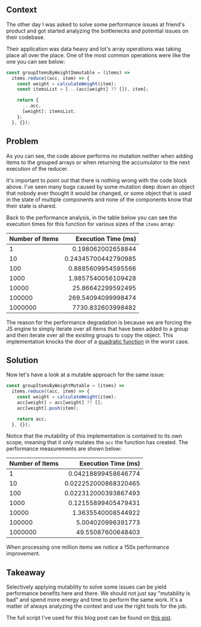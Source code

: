 ## Context

The other day I was asked to solve some performance issues at friend's product and got started analyzing the bottlenecks and potential issues on their codebase.

Their application was data heavy and lot's array operations was taking place all over the place. One of the most common operations were like the one you can see below:

```js
const groupItemsByWeightImmutable = (items) =>
  items.reduce((acc, item) => {
    const weight = calculateWeight(item);
    const itemsList = [...(acc[weight] ?? []), item];

    return {
      ...acc,
      [weight]: itemsList,
    };
  }, {});
```

## Problem

As you can see, the code above performs no mutation neither when adding items to the grouped arrays or when returning the accumulator to the next execution of the reducer.

It's important to point out that there is nothing wrong with the code block above. I've seen many bugs caused by some mutation deep down an object that nobody ever thought it would be changed, or some object that is used in the state of multiple components and none of the components know that their state is shared.

Back to the performance analysis, in the table below you can see the execution times for this function for various sizes of the `items` array:

| Number of Items | Execution Time (ms) |
| :-------------- | ------------------: |
| 1               |   0.198062002658844 |
| 10              | 0.24345700442790985 |
| 100             |  0.8885609954595566 |
| 1000            |  1.9857540056109428 |
| 10000           |   25.86642299592495 |
| 100000          |  269.54094099998474 |
| 1000000         |   7730.832603998482 |

The reason for the performance degradation is because we are forcing the JS engine to simply iterate over all items that have been added to a group and then iterate over all the existing groups to copy the object. This implementation knocks the door of a [quadratic function](https://en.wikipedia.org/wiki/Quadratic_time) in the worst case.

## Solution

Now let's have a look at a mutable approach for the same issue:

```js
const groupItemsByWeightMutable = (items) =>
  items.reduce((acc, item) => {
    const weight = calculateWeight(item);
    acc[weight] = acc[weight] ?? [];
    acc[weight].push(item);

    return acc;
  }, {});
```

Notice that the mutability of this implementation is contained to its own scope, meaning that it only mutates the `acc` the function has created. The performance measurements are shown below:

| Number of Items |  Execution Time (ms) |
| :-------------- | -------------------: |
| 1               |  0.04218899458646774 |
| 10              | 0.022252000868320465 |
| 100             | 0.022312000393867493 |
| 1000            |  0.12155899405479431 |
| 10000           |   1.3635540008544922 |
| 100000          |    5.004020996391773 |
| 1000000         |    49.55087600648403 |

When processing one million items we notice a 150x performance improvement.

## Takeaway

Selectively applying mutability to solve some issues can be yield performance benefits here and there. We should not just say "mutability is bad" and spend more energy and time to perform the same work. It's a matter of always analyzing the context and use the right tools for the job.

The full script I've used for this blog post can be found on [this gist](https://gist.github.com/celsopalmeiraneto/7e03c34f261c758f8efbf89e9f257b4b).
